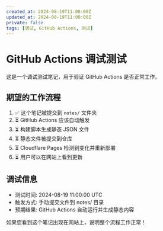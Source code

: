 ```yaml
---
created_at: 2024-08-19T11:00:00Z
updated_at: 2024-08-19T11:00:00Z
private: false
tags: [调试, GitHub Actions, 测试]
---
```


# GitHub Actions 调试测试

这是一个调试测试笔记，用于验证 GitHub Actions 是否正常工作。

## 期望的工作流程

1. ✅ 这个笔记被提交到 `notes/` 文件夹
2. ⏳ GitHub Actions 应该自动触发
3. ⏳ 构建脚本生成静态 JSON 文件
4. ⏳ 静态文件被提交到仓库
5. ⏳ Cloudflare Pages 检测到变化并重新部署
6. ⏳ 用户可以在网站上看到更新

## 调试信息

- 测试时间: 2024-08-19 11:00:00 UTC
- 触发方式: 手动提交文件到 notes/ 目录
- 预期结果: GitHub Actions 自动运行并生成静态内容

如果您看到这个笔记出现在网站上，说明整个流程工作正常！
